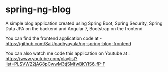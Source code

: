 # spring-ng-blog
A simple blog application created using Spring Boot, Spring Security, Spring Data JPA on the backend and Angular 7, Bootstrap on the frontend

You can find the frontend application code at - https://github.com/SaiUpadhyayula/ng-spring-blog-frontend

You can also watch me code this application on Youtube at : https://www.youtube.com/playlist?list=PLSVW22jAG8pCwwM3tjSMfwBKYIS6_fP-F
